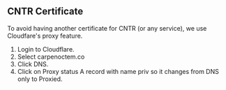 ## CNTR Certificate

To avoid having another certificate for CNTR (or any service), we use Cloudfare's proxy feature.

1. Login to Cloudflare.
2. Select carpenoctem.co
3. Click DNS.
4. Click on Proxy status A record with name priv so it changes from DNS only to Proxied.